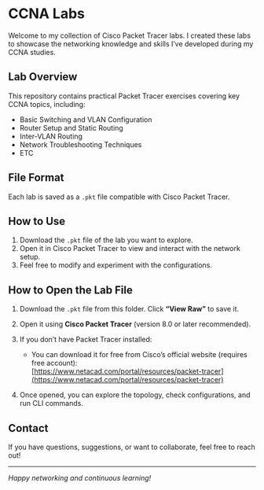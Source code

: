# CCNA Labs

Welcome to my collection of Cisco Packet Tracer labs. I created these labs to showcase the networking knowledge and skills I’ve developed during my CCNA studies.

## Lab Overview

This repository contains practical Packet Tracer exercises covering key CCNA topics, including:

- Basic Switching and VLAN Configuration  
- Router Setup and Static Routing  
- Inter-VLAN Routing  
- Network Troubleshooting Techniques
- ETC

## File Format

Each lab is saved as a `.pkt` file compatible with Cisco Packet Tracer.

## How to Use

1. Download the `.pkt` file of the lab you want to explore.  
2. Open it in Cisco Packet Tracer to view and interact with the network setup.  
3. Feel free to modify and experiment with the configurations.

## How to Open the Lab File

1. Download the `.pkt` file from this folder. Click **“View Raw”** to save it.
2. Open it using **Cisco Packet Tracer** (version 8.0 or later recommended).
3. If you don’t have Packet Tracer installed:
   - You can download it for free from Cisco’s official website (requires free account):  
     [https://www.netacad.com/portal/resources/packet-tracer](https://www.netacad.com/portal/resources/packet-tracer)

4. Once opened, you can explore the topology, check configurations, and run CLI commands.

## Contact

If you have questions, suggestions, or want to collaborate, feel free to reach out!

---

*Happy networking and continuous learning!*

